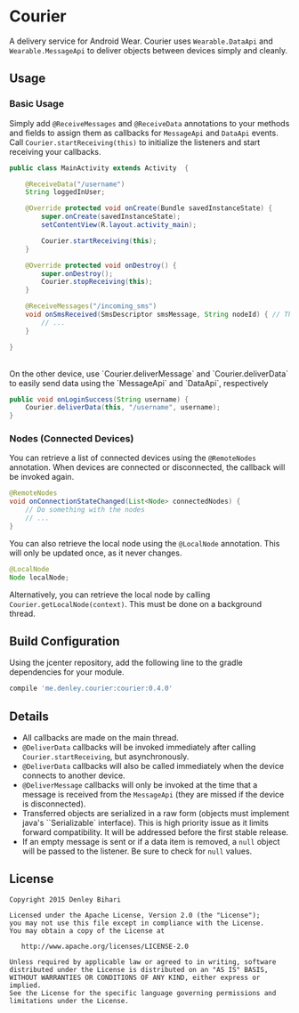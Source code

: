 # Courier
A delivery service for Android Wear. Courier uses `Wearable.DataApi` and `Wearable.MessageApi` to deliver objects between devices simply and cleanly.


Usage
-------

### Basic Usage

Simply add `@ReceiveMessages` and `@ReceiveData` annotations to your methods and fields to assign them as callbacks for `MessageApi` and `DataApi` events. Call `Courier.startReceiving(this)` to initialize the listeners and start receiving your callbacks.

```java
public class MainActivity extends Activity  {

    @ReceiveData("/username")
    String loggedInUser;

    @Override protected void onCreate(Bundle savedInstanceState) {
        super.onCreate(savedInstanceState);
        setContentView(R.layout.activity_main);

        Courier.startReceiving(this);
    }

    @Override protected void onDestroy() {
        super.onDestroy();
        Courier.stopReceiving(this);
    }

    @ReceiveMessages("/incoming_sms")
    void onSmsReceived(SmsDescriptor smsMessage, String nodeId) { // The nodeId parameter is optional
        // ...
    }

}
```

<br/>
On the other device, use `Courier.deliverMessage` and `Courier.deliverData` to easily send data using the `MessageApi` and `DataApi`, respectively

```java
public void onLoginSuccess(String username) {
    Courier.deliverData(this, "/username", username);
}
```


### Nodes (Connected Devices)

You can retrieve a list of connected devices using the `@RemoteNodes` annotation. When devices are connected or disconnected, the callback will be invoked again.

```java
@RemoteNodes
void onConnectionStateChanged(List<Node> connectedNodes) {
    // Do something with the nodes
    // ...
}
```

You can also retrieve the local node using the `@LocalNode` annotation. This will only be updated once, as it never changes.

```java
@LocalNode
Node localNode;
```

Alternatively, you can retrieve the local node by calling `Courier.getLocalNode(context)`. This must be done on a background thread.


Build Configuration
-------

Using the jcenter repository, add the following line to the gradle dependencies for your module.
```groovy
compile 'me.denley.courier:courier:0.4.0'
```

Details
-------

- All callbacks are made on the main thread.
- `@DeliverData` callbacks will be invoked immediately after calling `Courier.startReceiving`, but asynchronously.
- `@DeliverData` callbacks will also be called immediately when the device connects to another device.
- `@DeliverMessage` callbacks will only be invoked at the time that a message is received from the `MessageApi` (they are missed if the device is disconnected).
- Transferred objects are serialized in a raw form (objects must implement java's ``Serializable` interface). This is high priority issue as it limits forward compatibility. It will be addressed before the first stable release.
- If an empty message is sent or if a data item is removed, a `null` object will be passed to the listener. Be sure to check for `null` values.

License
-------

    Copyright 2015 Denley Bihari

    Licensed under the Apache License, Version 2.0 (the "License");
    you may not use this file except in compliance with the License.
    You may obtain a copy of the License at

       http://www.apache.org/licenses/LICENSE-2.0

    Unless required by applicable law or agreed to in writing, software
    distributed under the License is distributed on an "AS IS" BASIS,
    WITHOUT WARRANTIES OR CONDITIONS OF ANY KIND, either express or implied.
    See the License for the specific language governing permissions and
    limitations under the License.